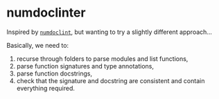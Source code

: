 # numdoclinter

Inspired by [`numdoclint`](https://github.com/simon-ritchie/numdoclint), but wanting to try a slightly different approach...

Basically, we need to:

1. recurse through folders to parse modules and list functions,
2. parse function signatures and type annotations,
3. parse function docstrings,
4. check that the signature and docstring are consistent and contain everything required.
